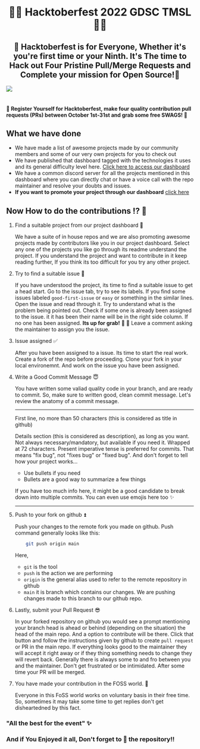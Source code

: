 <h1 align=center>🌟💫 Hacktoberfest 2022 GDSC TMSL💫🌟</h1>


## <center> 🌟 Hacktoberfest is for Everyone, Whether it's you're first time or your Ninth. It's The time to Hack out Four Pristine Pull/Merge Requests and Complete your mission for Open Source!🌟</center>

<img align="center" src="https://res.cloudinary.com/practicaldev/image/fetch/s--ds97LCK---/c_imagga_scale,f_auto,fl_progressive,h_420,q_auto,w_1000/https://dev-to-uploads.s3.amazonaws.com/uploads/articles/ymlmr15l83rrjq8natft.jpg"/>
 
#### <br> 📢 Register Yourself for Hacktoberfest, make four quality contribution pull requests (PRs) between October 1st-31st and grab some free SWAGS! 🌟

## What we have done

- We have made a list of awesome projects made by our community members and some of our very own projects for you to check out
- We have published that dashboard tagged with the technologies it uses and its general difficulty level here. [Click here to access our dashboard](https://hacktoberfest-gdsc-tmsl-4eaa0.web.app/)
- We have a common discord server for all the projects mentioned in this dashboard where you can directly chat or have a voice call with the repo maintainer and resolve your doubts and issues.
- **If you want to promote your project through our dashboard** [click here](bit.ly/hacktoberfest-tmsl)

## Now How to do the contributions ⁉️ 💭

1. Find a suitable project from our project dashboard 📝

   We have a suite of in house repos and we are also promoting awesome projects made by contributors like you in our project dashboard. Select any one of the projects you like go through its readme understand the project. If you understand the project and want to contribute in it keep reading further, If you think its too difficult for you try any other project.

2. Try to find a suitable issue 📍

   If you have understood the project, its time to find a suitable issue to get a head start. Go to the issue tab, try to see its labels. If you find some issues labeled `good-first-issue` or `easy` or something in the similar lines. Open the issue and read through it. Try to understand what is the problem being pointed out. Check if some one is already been assigned to the issue. it it has been their name will be in the right side column. If no one has been assigned. **Its up for grab!** 🎉 🎉 Leave a comment asking the maintainer to assign you the issue.

3. Issue assigned ✅

   After you have been assigned to a issue. Its time to start the real work. Create a fork of the repo before proceeding. Clone your fork in your local environemnt. And work on the issue you have been assigned.

4. Write a Good Commit Message 😇

   You have written some valiad quality code in your branch, and are ready to commit. So, make sure to written good, clean commit message.
   Let's review the anatomy of a commit message.

   ***

   First line, no more than 50 characters (this is considered as title in github)

   Details section (this is considered as description), as long as you want. Not always necessary/mandatory, but
   available if you need it. Wrapped at 72 characters. Present imperative
   tense is preferred for commits. That means "fix bug", not "fixes bug" or
   "fixed bug". And don't forget to tell how your project works...

   - Use bullets if you need
   - Bullets are a good way to summarize a few things

   If you have too much info here, it might be a good candidate to break
   down into multiple commits. You can even use emojis here too :sparkles:

   ***

5. Push to your fork on github ⏫

   Push your changes to the remote fork you made on github. Push command generally looks like this:

   ```sh
       git push origin main
   ```

   Here,

   - `git` is the tool
   - `push` is the action we are performing
   - `origin` is the general alias used to refer to the remote repository in github
   - `main` it is branch which contains our changes. We are pushing changes made to this branch to our github repo.

6. Lastly, submit your Pull Request 😎

   In your forked repository on github you would see a prompt mentioning your branch head is ahead or behind (depending on the situation) the head of the main repo. And a option to contribute will be there. Click that button and follow the instructions given by github to create `pull request` or PR in the main repo. If everything looks good to the maintainer they will accept it right away or if they thing something needs to change they will revert back. Generally there is always some to and fro between you and the maintainer. Don't get frustrated or be intimidated. After some time your PR will be merged.

7. You have made your contribution in the FOSS world. 🥳

   Everyone in this FoSS world works on voluntary basis in their free time. So, sometimes it may take some time to get replies don't get disheartedned by this fact.


### "All the best for the event" ✨

### And if You Enjoyed it all, Don't forget to 🌟 the repository!!
